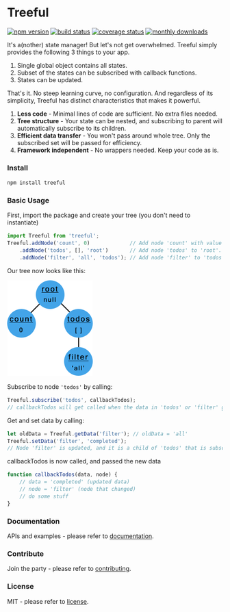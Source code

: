 # Treeful
[![npm version][npm-img]][npm-url] [![build status][travis-img]][travis-url] [![coverage status][coveralls-img]][coveralls-url] [![monthly downloads][downloads-img]][downloads-url]

It's a(nother) state manager! But let's not get overwhelmed. Treeful simply provides the following 3 things to your app.

1. Single global object contains all states.
2. Subset of the states can be subscribed with callback functions.
3. States can be updated.


That's it. No steep learning curve, no configuration. And regardless of its simplicity, Treeful has distinct characteristics that makes it powerful.

1. **Less code** - Minimal lines of code are sufficient. No extra files needed.
2. **Tree structure** - Your state can be nested, and subscribing to parent will automatically subscribe to its children.
3. **Efficient data transfer** - You won't pass around whole tree. Only the subscribed set will be passed for efficiency.
4. **Framework independent** - No wrappers needed. Keep your code as is.

### Install
```sh
npm install treeful
```

### Basic Usage
First, import the package and create your tree (you don't need to instantiate)

```js
import Treeful from 'treeful';
Treeful.addNode('count', 0)             // Add node 'count' with value 0 (to 'root').
    .addNode('todos', [], 'root')       // Add node 'todos' to 'root'.
    .addNode('filter', 'all', 'todos'); // Add node 'filter' to 'todos' with value of 'all'.
```

Our tree now looks like this:

![Tree](tree.png)

Subscribe to node `'todos'` by calling:
```js
Treeful.subscribe('todos', callbackTodos);
// callbackTodos will get called when the data in 'todos' or 'filter' gets updated
```

Get and set data by calling:
```js
let oldData = Treeful.getData('filter'); // oldData = 'all'
Treeful.setData('filter', 'completed');
// Node 'filter' is updated, and it is a child of 'todos' that is subscribed to callbackTodos
```

callbackTodos is now called, and passed the new data
```js
function callbackTodos(data, node) {
    // data = 'completed' (updated data)
    // node = 'filter' (node that changed)
    // do some stuff
}
```

### Documentation
APIs and examples - please refer to [documentation](https://jsful.gitbooks.io/treeful/content/motivation.html).

### Contribute
Join the party - please refer to [contributing](https://github.com/jsful/treeful/blob/master/CONTRIBUTING.md).

### License
MIT - please refer to [license](https://github.com/jsful/treeful/blob/master/LICENSE).

[npm-url]: https://www.npmjs.org/package/treeful
[npm-img]: https://img.shields.io/npm/v/treeful.svg
[downloads-url]: https://www.npmjs.org/package/treeful
[downloads-img]: https://img.shields.io/npm/dm/treeful.svg
[travis-url]: https://travis-ci.org/jsful/treeful?branch=master
[travis-img]: https://travis-ci.org/jsful/treeful.svg?branch=master
[coveralls-url]: https://coveralls.io/github/jsful/treeful?branch=master
[coveralls-img]: https://coveralls.io/repos/github/jsful/treeful/badge.svg?branch=master